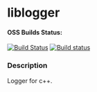 # liblogger

#### OSS Builds Status:

[![Build Status](https://api.travis-ci.org/Metalmate/liblogger.svg?branch=master)](https://travis-ci.org/Metalmate/liblogger)
[![Build status](https://ci.appveyor.com/api/projects/status/4o38plt0xbo1ubc8/branch/master?svg=true)](https://ci.appveyor.com/project/GoogleTestAppVeyor/googletest/branch/master)

### Description

Logger for c++.
